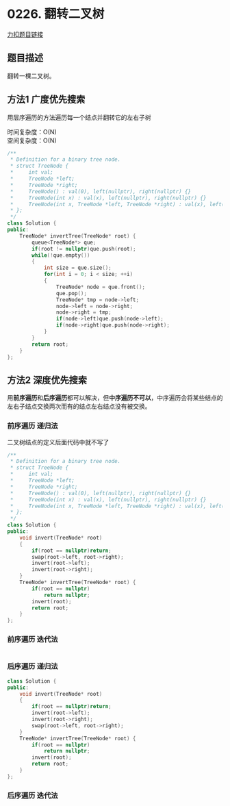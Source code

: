 <p id="翻转二叉树"></p>

# 0226. 翻转二叉树    

[力扣题目链接](https://leetcode-cn.com/problems/invert-binary-tree/)  


## 题目描述  

翻转一棵二叉树。  



## 方法1 广度优先搜索  

用层序遍历的方法遍历每一个结点并翻转它的左右子树  

时间复杂度：O(N)  
空间复杂度：O(N)  

```cpp
/**
 * Definition for a binary tree node.
 * struct TreeNode {
 *     int val;
 *     TreeNode *left;
 *     TreeNode *right;
 *     TreeNode() : val(0), left(nullptr), right(nullptr) {}
 *     TreeNode(int x) : val(x), left(nullptr), right(nullptr) {}
 *     TreeNode(int x, TreeNode *left, TreeNode *right) : val(x), left(left), right(right) {}
 * };
 */
class Solution {
public:
    TreeNode* invertTree(TreeNode* root) {
        queue<TreeNode*> que;
        if(root != nullptr)que.push(root);
        while(!que.empty())
        {
            int size = que.size();
            for(int i = 0; i < size; ++i)
            {
                TreeNode* node = que.front();
                que.pop();
                TreeNode* tmp = node->left;
                node->left = node->right;
                node->right = tmp;
                if(node->left)que.push(node->left);
                if(node->right)que.push(node->right);
            }
        }
        return root;
    }
};
```  


## 方法2 深度优先搜索  

用**前序遍历**和**后序遍历**都可以解决，但**中序遍历不可以**，中序遍历会将某些结点的左右子结点交换两次而有的结点左右结点没有被交换。  

### 前序遍历 递归法    

二叉树结点的定义后面代码中就不写了  
```cpp
/**
 * Definition for a binary tree node.
 * struct TreeNode {
 *     int val;
 *     TreeNode *left;
 *     TreeNode *right;
 *     TreeNode() : val(0), left(nullptr), right(nullptr) {}
 *     TreeNode(int x) : val(x), left(nullptr), right(nullptr) {}
 *     TreeNode(int x, TreeNode *left, TreeNode *right) : val(x), left(left), right(right) {}
 * };
 */
class Solution {
public:
    void invert(TreeNode* root)
    {
        if(root == nullptr)return;
        swap(root->left, root->right);
        invert(root->left);
        invert(root->right);
    }
    TreeNode* invertTree(TreeNode* root) {
        if(root == nullptr)
            return nullptr;
        invert(root);
        return root;
    }
};
```


### 前序遍历 迭代法  


```cpp

```





### 后序遍历 递归法  


```cpp
class Solution {
public:
    void invert(TreeNode* root)
    {
        if(root == nullptr)return;
        invert(root->left);
        invert(root->right);
        swap(root->left, root->right);
    }
    TreeNode* invertTree(TreeNode* root) {
        if(root == nullptr)
            return nullptr;
        invert(root);
        return root;
    }
};
```

### 后序遍历 迭代法  